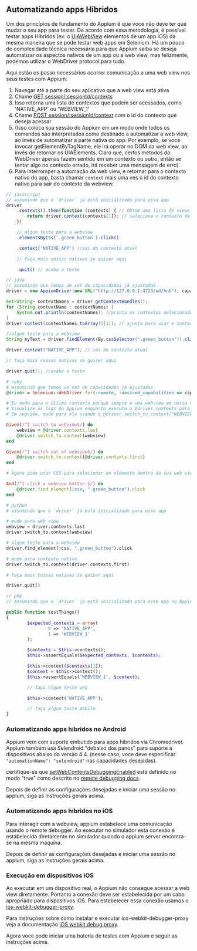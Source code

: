 ## Automatizando apps Híbridos

Um dos princípios de fundamento do Appium é que voce não deve ter que mudar
o seu app para testar. De acordo com essa metodologia, é possível testar
apps Híbridos (ex: o [UIAWebView](https://developer.apple.com/library/ios/documentation/ToolsLanguages/Reference/UIAWebViewClassReference/)
elementos de um app iOS) da mesma maneira
que se pode testar web apps em Selenium. Há um pouco de complexidade técnica
necessária para que Appium saiba se deseja automatizar os aspectos nativos
de um app ou a web view, mas felizmente, podemos utilizar o
WebDriver protocol para tudo.

Aqui estão os passo necessários ocorrer comunicação a uma web view nos seus testes com Appium:

1.  Navegar até a parte do seu aplicativo que a web view está ativa
1.  Chame [GET session/:sessionId/contexts](https://github.com/SeleniumHQ/mobile-spec/blob/master/spec-draft.md)
1.  Isso retorna uma lista de contextos que podem ser acessados, como 'NATIVE_APP' ou 'WEBVIEW_1'
1.  Chame [POST session/:sessionId/context](https://github.com/SeleniumHQ/mobile-spec/blob/master/spec-draft.md)
    com o id do contexto que deseja acessar
1.  (Isso coloca sua sessão do Appium em um modo onde todos os comandos são
    interpretados como destinado a automatizar a web view,
    ao invés de automatizar a parte nativa do app. Por exemplo,
    se voce invocar getElementByTagName, ele irá operar no DOM da web
    view, ao invés de retornar os UIAElements. Claro que,
    certos métodos do WebDriver apenas fazem sentido em um contexto ou outro,
    então se tentar algo no contexto errado, irá receber uma mensagem de erro).
1.  Para interromper a automação da web view, e retornar para o contexto nativo
    do app, basta chamar `context` mais uma ves o id do contexto nativo
    para sair do contexto da webview.

```javascript
// javascript
// assumindo que o `driver` já está inicializado para esse app
driver
    .contexts().then(function (contexts) { // Obtem uma lista de views disponiveis. Retorna o seguinte array: ["NATIVE_APP","WEBVIEW_1"]
        return driver.context(contexts[1]); // seleciona o contexto da web view
    })

    // algum teste para a webview
    .elementsByCss('.green_button').click()

    .context('NATIVE_APP') //sai do contexto atual

    // faça mais coisas nativas se quiser aqui

    .quit() // acaba o teste
```

```java
// java
// assumindo que temos um set de capacidades já ajustadas
driver = new AppiumDriver(new URL("http://127.0.0.1:4723/wd/hub"), capabilities);

Set<String> contextNames = driver.getContextHandles();
for (String contextName : contextNames) {
    System.out.println(contextNames); //printa os contextos selecionados NATIVE_APP \n WEBVIEW_1
}
driver.context(contextNames.toArray()[1]); // ajusta para usar o contexto WEBVIEW_1

//algum teste para a webview
String myText = driver.findElement(By.cssSelector(".green_button")).click();

driver.context("NATIVE_APP"); // sai do contexto atual

// faça mais coisas nativas se quiser aqui

driver.quit(); //acaba o teste
```

```ruby
# ruby
# assumindo que temos um set de capacidades já ajustadas
@driver = Selenium::WebDriver.for(:remote, :desired_capabilities => capabilities, :url => SERVER_URL)

# Eu modo para o último contexto porque sempre é uma webview em nosso caso, em outros casos é preciso especificar um contexto
# Visualize os logs do Appium enquanto executa o @driver.contexts para descobrir qual contexto é o que deseja e encontrar o ID relativo.
# Em seguida, mude para ele usando o @driver.switch_to.context("WEBVIEW_6")

Given(/^I switch to webview$/) do
    webview = @driver.contexts.last
    @driver.switch_to.context(webview)
end

Given(/^I switch out of webview$/) do
    @driver.switch_to.context(@driver.contexts.first)
end

# Agora pode usar CSS para selecionar um elemento dentro da sua web view

And(/^I click a webview button $/) do
    @driver.find_element(:css, ".green_button").click
end
```

```python
# python
# assumindo que o `driver` já está inicializado para esse app

# mude para web view
webview = driver.contexts.last
driver.switch_to.context(webview)

# algum teste para a webview
driver.find_element(:css, ".green_button").click

# mude para contexto nativo
driver.switch_to.context(driver.contexts.first)

# faça mais coisas nativas se quiser aqui

driver.quit()
```

```php
// php
// assumindo que o `driver` já está inicializado para esse app no AppiumTestCase

public function testThings()
{
        $expected_contexts = array(
                0 => 'NATIVE_APP',
                1 => 'WEBVIEW_1'
        );

        $contexts = $this->contexts();
        $this->assertEquals($expected_contexts, $contexts);

        $this->context($contexts[1]);
        $context = $this->context();
        $this->assertEquals('WEBVIEW_1', $context);

        // faça algum teste web

        $this->context('NATIVE_APP');

        // faça algum teste mobile
}
```

### Automatizando apps híbridos no Android

Appium vem com suporte embutido para apps híbridos via Chromedriver. Appium também usa
Selendroid "debaixo dos panos" para suporte a dispositivos abaixo da versão 4.4. (nesse caso, voce deve especificar `"automationName": "selendroid"` nas capacidades desejadas).

certifique-se que
[setWebContentsDebuggingEnabled](http://developer.android.com/reference/android/webkit/WebView.html#setWebContentsDebuggingEnabled(boolean)) está definido no modo "true" como descrito no [remote debugging docs](https://developer.chrome.com/devtools/docs/remote-debugging#configure-webview).

Depois de definir as configurações desejadas e iniciar uma sessão no appium, siga as instruções gerais acima.

### Automatizando apps híbridos no iOS

Para interagir com a webview, appium estabelece uma comunicação
usando o remote debugger. Ao executar no simulador esta conexão é
estabelecida diretamente no simulador quando o appium server
encontra-se na mesma máquina.

Depois de definir as configurações desejadas e iniciar uma sessão no appium, siga as instruções gerais acima.

### Execução em dispositivos iOS

Ao executar em um dispositivo real, o Appium não consegue acessar a web view diretamente. Portanto
a conexão deve ser estabelecida por um cabo apropriado para dispositivos iOS. Para estabelecer
essa conexão usamos o [ios-webkit-debugger-proxy](https://github.com/google/ios-webkit-debug-proxy).

Para instruções sobre como instalar e executar ios-webkit-debugger-proxy veja a documentação [iOS webkit debug proxy](/docs/en/advanced-concepts/ios-webkit-debug-proxy.md).

Agora voce pode iniciar uma bateria de testes com Appium e seguir as instruções acima.
